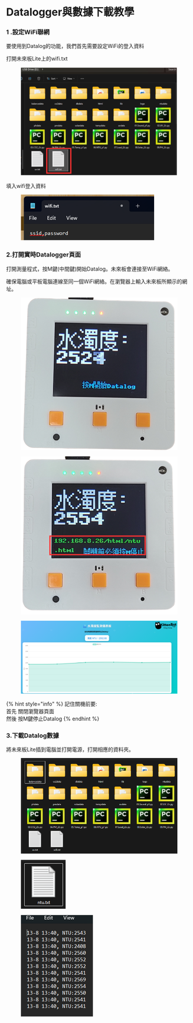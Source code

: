 # Datalogger與數據下載教學

### 1 .設定WiFi聯網

要使用到Datalog的功能，我們首先需要設定WiFi的登入資料

打開未來板Lite上的wifi.txt

<figure><img src="../.gitbook/assets/image (132).png" alt=""><figcaption></figcaption></figure>

填入wifi登入資料

<figure><img src="../.gitbook/assets/image (133).png" alt=""><figcaption></figcaption></figure>

### 2.打開實時Datalogger頁面

打開測量程式，按M鍵(中間鍵)開始Datalog。未來板會連接至WiFi網絡。

確保電腦或平板電腦連線至同一個WiFi網絡。在瀏覽器上輸入未來板所顯示的網址。

<div><figure><img src="../.gitbook/assets/datalog1.png" alt=""><figcaption></figcaption></figure> <figure><img src="../.gitbook/assets/datalog2.png" alt=""><figcaption></figcaption></figure></div>

<figure><img src="../.gitbook/assets/image (134).png" alt=""><figcaption></figcaption></figure>

{% hint style="info" %}
記住關機前要:
\
首先 關閉瀏覽器頁面
\
然後 按M鍵停止Datalog
{% endhint %}

### 3.下載Datalog數據

將未來板Lite插到電腦並打開電源，打開相應的資料夾。

<figure><img src="../.gitbook/assets/image (135).png" alt=""><figcaption></figcaption></figure>

<figure><img src="../.gitbook/assets/image (136).png" alt=""><figcaption></figcaption></figure>

<figure><img src="../.gitbook/assets/image (137).png" alt=""><figcaption></figcaption></figure>
